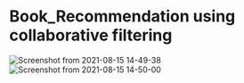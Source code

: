 # Book_Recommendation using collaborative filtering
![Screenshot from 2021-08-15 14-49-38](https://user-images.githubusercontent.com/88965844/129473910-363ed357-641e-468a-ad54-212587fb32c0.png)
![Screenshot from 2021-08-15 14-50-00](https://user-images.githubusercontent.com/88965844/129473911-e1d2ad4d-7770-4db5-8717-3bf0679b8bc5.png)

